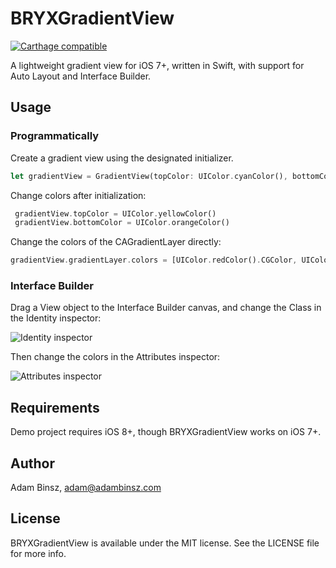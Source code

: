 # BRYXGradientView

[![Carthage compatible](https://img.shields.io/badge/Carthage-compatible-4BC51D.svg?style=flat)](https://github.com/Carthage/Carthage)

A lightweight gradient view for iOS 7+, written in Swift, with support for Auto Layout and Interface Builder.

## Usage
### Programmatically
Create a gradient view using the designated initializer.
```rust
let gradientView = GradientView(topColor: UIColor.cyanColor(), bottomColor: UIColor.blueColor())
```

Change colors after initialization:
```rust
 gradientView.topColor = UIColor.yellowColor()
 gradientView.bottomColor = UIColor.orangeColor()
```

Change the colors of the CAGradientLayer directly:
```rust
gradientView.gradientLayer.colors = [UIColor.redColor().CGColor, UIColor.orangeColor().CGColor, UIColor.yellowColor().CGColor]
```
### Interface Builder
Drag a View object to the Interface Builder canvas, and change the Class in the Identity inspector:

![Identity inspector](https://cloud.githubusercontent.com/assets/1874785/10002009/bf393040-6072-11e5-9b5e-85998e291aa6.png)

Then change the colors in the Attributes inspector:

![Attributes inspector](https://cloud.githubusercontent.com/assets/1874785/10002010/bf41f130-6072-11e5-92e1-9c5074a52568.png)


## Requirements
Demo project requires iOS 8+, though BRYXGradientView works on iOS 7+.

## Author
Adam Binsz, adam@adambinsz.com

## License
BRYXGradientView is available under the MIT license. See the LICENSE file for more info.